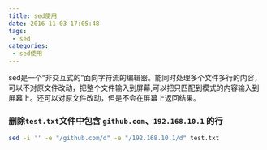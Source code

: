 ```yaml
---
title: sed使用
date: 2016-11-03 17:05:48
tags: 
 - sed
categories: 
 - sed使用
---
```

sed是一个“非交互式的”面向字符流的编辑器。能同时处理多个文件多行的内容，可以不对原文件改动，把整个文件输入到屏幕,可以把只匹配到模式的内容输入到屏幕上。还可以对原文件改动，但是不会在屏幕上返回结果。


### 删除`test.txt`文件中包含 `github.com`、`192.168.10.1` 的行
```bash
sed -i '' -e "/github.com/d" -e "/192.168.10.1/d" test.txt
```


